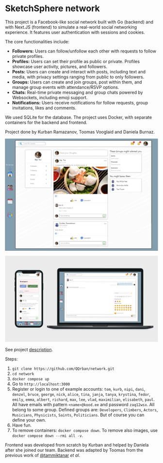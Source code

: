 # SketchSphere network

This project is a Facebook-like social network built with Go (backend) and with Next.JS (frontend) to simulate a real-world social networking experience. It features user authentication with sessions and cookies.

The core functionalities include:
- **Followers:** Users can follow/unfollow each other with requests to follow private profiles.
- **Profiles:** Users can set their profile as public or private. Profiles showcase user activity, pictures, and followers.
- **Posts:** Users can create and interact with posts, including text and media, with privacy settings ranging from public to only followers.
- **Groups:** Users can create and join groups, post within them, and manage group events with attendance/RSVP options.
- **Chats:** Real-time private messaging and group chats powered by Websockets, including emoji support.
- **Notifications:** Users receive notifications for follow requests, group invitations, likes and comments.

We used SQLite for the database. The project uses Docker, with separate containers for the backend and frontend.

Project done by Kurban Ramazanov, Toomas Vooglaid and Daniela Burnaz.

![Screenshot](image/README/Screenshot.png)

![Mockup](image/README/Mockup.png)

See project [description](https://github.com/01-edu/public/tree/master/subjects/social-network).

Steps:
1. `git clone https://github.com/QQrban/network.git`
2. `cd network`
3. `docker compose up`
4. Go to `http://localhost:3000`
5. Register or login to one of example accounts: `tom`, `kurb`, `nipi`, `dani`, `denzel`, `bruce`, `george`, `nick`, `alice`, `tina`, `janja`, `tanya`, `krystina`, `fedor`, `emily`, `emma`, `albert`, `richard`, `max`, `lee`, `vlad`, `maximilian`, `elisabeth`, `paul`. All have emails with pattern `<name>@kood.ee` and password `zaq12wsx`. All belong to some group. Defined groups are: `Developers`, `Climbers`, `Actors`, `Musicians`, `Physicists`, `Saints`, `Politicians`. But of course you can define your own.
6. Have fun.
7. To remove containers: `docker compose down`. To remove also images, use `docker compose down --rmi all -v`.

Frontend was developed from scratch by Kurban and helped by Daniela after she joined our team. Backend was adapted by Toomas from the previous work of [@tammiktanar](https://github.com/tammiktanar) *et al*.
